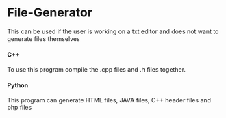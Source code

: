 # File-Generator

This can be used if the user is working on a txt editor and does not want to generate files themselves



#### C++
To use this program compile the .cpp files and .h files together.

#### Python
This program can generate HTML files, JAVA files, C++ header files and php files

